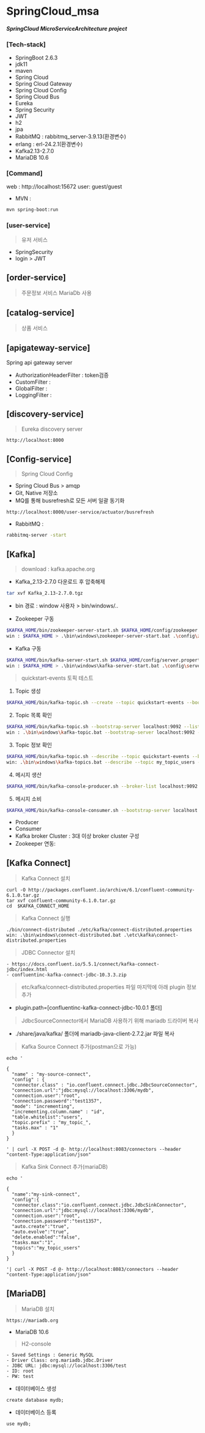 # SpringCloud_msa

#### _SpringCloud MicroServiceArchitecture project_

### [Tech-stack]
- SpringBoot 2.6.3
- jdk11
- maven
- Spring Cloud
- Spring Cloud Gateway
- Spring Cloud Config
- Spring Cloud Bus
- Eureka
- Spring Security
- JWT
- h2
- jpa
- RabbitMQ : rabbitmq_server-3.9.13(환경변수)
- erlang : erl-24.2.1(환경변수)
- Kafka2.13-2.7.0
- MariaDB 10.6

### [Command]

web : http://localhost:15672
user: guest/guest

- MVN : 
```sh
mvn spring-boot:run
```
### [user-service]
> 유저 서비스
- SpringSecurity
- login > JWT


## [order-service]
> 주문정보 서비스
> MariaDb 사용

## [catalog-service]
> 상품 서비스


## [apigateway-service]
Spring api gateway server
- AuthorizationHeaderFilter : token검증
- CustomFilter : 
- GlobalFilter : 
- LoggingFilter : 

## [discovery-service]
> Eureka discovery server
```sh
http://localhost:8000
```

## [Config-service]
> Spring Cloud Config
- Spring Cloud Bus > amqp
- Git, Native 저장소
- MQ를 통해 busrefresh로 모든 서버 일괄 동기화
```sh
http://localhost:8000/user-service/actuator/busrefresh
```
- RabbitMQ : 
```sh
rabbitmq-server -start
```

## [Kafka]
> download : kafka.apache.org 
- Kafka_2.13-2.7.0 다운로드 후 압축해제
```sh
tar xvf Kafka_2.13-2.7.0.tgz
```

- bin 경로 : window 사용자 > bin/windows/..

- Zookeeper 구동
```sh
$KAFKA_HOME/bin/zookeeper-server-start.sh $KAFKA_HOME/config/zookeeper.properties
win : $KAFKA_HOME > .\bin\windows\zookeeper-server-start.bat .\config\zookeeper.properties
```
- Kafka 구동
```sh
$KAFKA_HOME/bin/kafka-server-start.sh $KAFKA_HOME/config/server.properties
win : $KAFKA_HOME > .\bin\windows\kafka-server-start.bat .\config\server.properties
```

> quickstart-events 토픽 테스트
1. Topic 생성
```sh
$KAFKA_HOME/bin/kafka-topic.sh --create --topic quickstart-events --bootstrap-server localhost:9092 --partitions 1
```
2. Topic 목록 확인
```sh
$KAFKA_HOME/bin/kafka-topic.sh --bootstrap-server localhost:9092 --list
win : .\bin\windows\kafka-topic.bat --bootstrap-server localhost:9092 --list
```
3. Topic 정보 확인
```sh
$KAFKA_HOME/bin/kafka-topic.sh --describe --topic quickstart-events --bootstrap-server localhost:9092
win: .\bin\windows\kafka-topics.bat --describe --topic my_topic_users --bootstrap-server localhost:9092
```
4. 메시지 생산
```sh
$KAFKA_HOME/bin/kafka-console-producer.sh --broker-list localhost:9092 --topic quickstart-events
```

5. 메시지 소비
```sh
$KAFKA_HOME/bin/kafka-console-consumer.sh --bootstrap-server localhost:9092 --topic quickstart-events --from-beginning
```

- Producer
- Consumer
- Kafka broker Cluster : 3대 이상 broker cluster 구성
- Zookeeper 연동: 

## [Kafka Connect]
> Kafka Connect 설치
```
curl -O http://packages.confluent.io/archive/6.1/confluent-community-6.1.0.tar.gz
tar xvf confluent-community-6.1.0.tar.gz
cd  $KAFKA_CONNECT_HOME
```

> Kafka Connect 실행
```
./bin/connect-distributed ./etc/kafka/connect-distributed.properties
win: .\bin\windows\connect-distributed.bat .\etc\kafka\connect-distributed.properties
```

> JDBC Connector 설치
```
- https://docs.confluent.io/5.5.1/connect/kafka-connect-jdbc/index.html
- confluentinc-kafka-connect-jdbc-10.3.3.zip 
```

> etc/kafka/connect-distributed.properties 파일 마지막에 아래 plugin 정보 추가
- plugin.path=[confluentinc-kafka-connect-jdbc-10.0.1 폴더]

> JdbcSourceConnector에서 MariaDB 사용하기 위해 mariadb 드라이버 복사
- ./share/java/kafka/ 폴더에 mariadb-java-client-2.7.2.jar  파일 복사

> Kafka Source Connect 추가(postman으로 가능)
```
echo '

{
  "name" : "my-source-connect",
  "config" : {
  "connector.class" : "io.confluent.connect.jdbc.JdbcSourceConnector",
  "connection.url":"jdbc:mysql://localhost:3306/mydb",
  "connection.user":"root",
  "connection.password":"test1357",
  "mode": "incrementing",
  "incrementing.column.name" : "id",
  "table.whitelist":"users",
  "topic.prefix" : "my_topic_",
  "tasks.max" : "1"
  }
}

' | curl -X POST -d @- http://localhost:8083/connectors --header "content-Type:application/json"

```

> Kafka Sink Connect 추가(mariaDB)
```
echo '

{
  "name":"my-sink-connect",
  "config":{
  "connector.class":"io.confluent.connect.jdbc.JdbcSinkConnector",
  "connection.url":"jdbc:mysql://localhost:3306/mydb",
  "connection.user":"root",
  "connection.password":"test1357",
  "auto.create":"true",
  "auto.evolve":"true",
  "delete.enabled":"false",
  "tasks.max":"1",
  "topics":"my_topic_users"
  }
}

'| curl -X POST -d @- http://localhost:8083/connectors --header "content-Type:application/json"
```

## [MariaDB]
> MariaDB 설치
```
https://mariadb.org
```
- MariaDB 10.6
> H2-console
```
- Saved Settings : Generic MySQL
- Driver Class: org.mariadb.jdbc.Driver
- JDBC URL: jdbc:mysql://localhost:3306/test
- ID: root
- PW: test
```
- 데이터베이스 생성
```
create database mydb;
```
- 데이터베이스 등록
```
use mydb;
```
